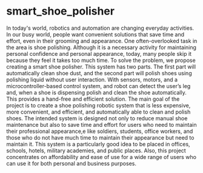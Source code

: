 # smart_shoe_polisher
In today's world, robotics and automation are  changing everyday activities. In our busy world, people want convenient solutions that save time and effort, even in their grooming and appearance. One often-overlooked task in the area is shoe polishing. Although it is a necessary activity for maintaining personal confidence and personal appearance, today, many people skip it because they feel it takes too much time. To solve the problem, we propose creating a smart shoe polisher. This system has two parts. The first part will automatically clean shoe dust, and the second part will polish shoes using polishing liquid without user interaction. With sensors, motors, and a microcontroller-based control system, and robot can detect the user’s leg and, when a shoe is dispensing polish and clean the shoe automatically. This provides a hand-free and efficient solution. 
The main goal of the project is to create a shoe polishing robotic system that is less expensive, more convenient, and efficient, and automatically able to clean and polish shoes. The intended system is designed not only to reduce manual shoe maintenance but also to save time and effort for users who need to maintain their professional appearance,e like soldiers, students, office workers, and those who do not have much time to maintain their appearance but need to maintain it. This system is a particularly good idea to be placed in offices, schools, hotels, military academies, and public places. Also, this project concentrates on affordability and ease of use for a wide range of users who can use it for both personal and business purposes.
